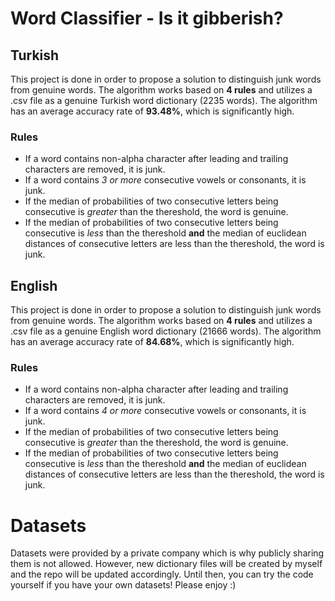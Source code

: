 # Word Classifier - Is it gibberish?

## Turkish
This project is done in order to propose a solution to distinguish junk words from genuine words. The algorithm works based on **4 rules** and utilizes a .csv file as a genuine Turkish word dictionary (2235 words). The algorithm has an average accuracy rate of **93.48%**, which is significantly high.

### Rules
- If a word contains non-alpha character after leading and trailing characters are removed, it is junk.
- If a word contains *3 or more* consecutive vowels or consonants, it is junk.
- If the median of probabilities of two consecutive letters being consecutive is *greater* than the thereshold, the word is genuine.
- If the median of probabilities of two consecutive letters being consecutive is *less* than the thereshold **and** the median of euclidean distances of consecutive letters are less than the thereshold, the word is junk.


## English
This project is done in order to propose a solution to distinguish junk words from genuine words. The algorithm works based on **4 rules** and utilizes a .csv file as a genuine English word dictionary (21666 words). The algorithm has an average accuracy rate of **84.68%**, which is significantly high.

### Rules
- If a word contains non-alpha character after leading and trailing characters are removed, it is junk.
- If a word contains *4 or more* consecutive vowels or consonants, it is junk.
- If the median of probabilities of two consecutive letters being consecutive is *greater* than the thereshold, the word is genuine.
- If the median of probabilities of two consecutive letters being consecutive is *less* than the thereshold **and** the median of euclidean distances of consecutive letters are less than the thereshold, the word is junk.


# Datasets
Datasets were provided by a private company which is why publicly sharing them is not allowed. However, new dictionary files will be created by myself and the repo will be updated accordingly. Until then, you can try the code yourself if you have your own datasets! Please enjoy :)
